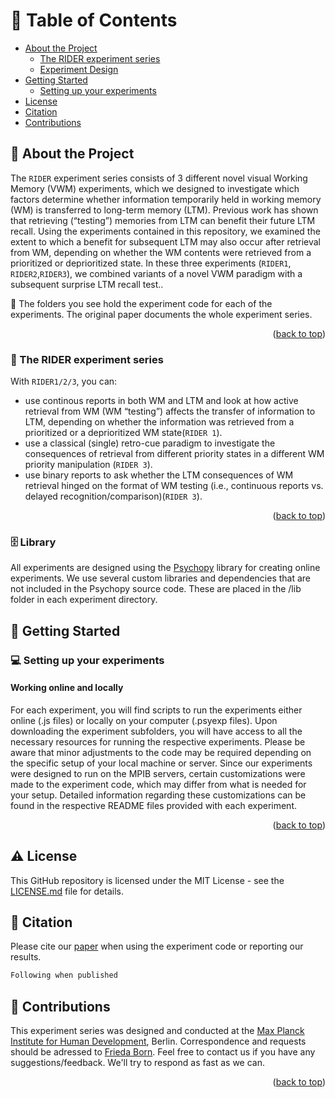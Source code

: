 
<!-- Table of Contents -->
# :notebook_with_decorative_cover: Table of Contents

- [About the Project](#star2-about-the-project)
  * [The RIDER experiment series](#mechanical_arm-The-RIDER-experiment-series)
  * [Experiment Design](#file_cabinet-Library)
- [Getting Started](#running-getting-started)
  * [Setting up your experiments](#computer-setting-Setting-up-your-experiments)
- [License](#warning-license)
- [Citation](#page_with_curl-citation)
- [Contributions](#gem-contributions)


<!-- About the Project -->
## :star2: About the Project
The `RIDER` experiment series consists of 3 different novel visual Working Memory (VWM) experiments, which we designed to investigate which factors determine whether information temporarily held in working memory (WM) is transferred to long-term memory (LTM). Previous work has shown that retrieving (“testing”) memories from LTM can benefit their future LTM recall. Using the experiments contained in this repository, we examined the extent to which a benefit for subsequent LTM may also occur after retrieval from WM, depending on whether the WM contents were retrieved from a prioritized or deprioritized state. In these three experiments (`RIDER1`, `RIDER2`,`RIDER3`), we combined variants of a novel VWM paradigm with a subsequent surprise LTM recall test..

:rotating_light: The folders you see hold the experiment code for each of the experiments. The original paper documents the whole experiment series.

<p align="right">(<a href="#readme-top">back to top</a>)</p>

<!-- The RIDER experiment series -->
### :mechanical_arm: The RIDER experiment series
With `RIDER1/2/3`, you can:
- use continous reports in both WM and LTM and look at how active retrieval from WM (WM “testing”) affects the transfer of information to LTM, depending on whether the information was retrieved from a prioritized or a deprioritized WM state(`RIDER 1`).
- use a classical (single) retro-cue paradigm to investigate the consequences of retrieval from different priority states in a different WM priority manipulation (`RIDER 3`).
- use binary reports to ask whether the LTM consequences of WM retrieval hinged on the format of WM testing (i.e., continuous reports vs. delayed recognition/comparison)(`RIDER 3`).
<p align="right">(<a href="#readme-top">back to top</a>)</p>


<!-- Experiment Design -->
### :file_cabinet: Library
All experiments are designed using the [Psychopy](https://www.psychopy.org/) library for creating online experiments. We use several custom libraries and dependencies that are not included in the Psychopy source code. These are placed in the /lib folder in each experiment directory.

<!-- Getting Started -->
## :running: Getting Started

<!-- Setting up your experiments -->
### :computer: Setting up your experiments
#### Working online and locally

For each experiment, you will find scripts to run the experiments either online (.js files) or locally on your computer (.psyexp files). Upon downloading the experiment subfolders, you will have access to all the necessary resources for running the respective experiments. Please be aware that minor adjustments to the code may be required depending on the specific setup of your local machine or server. Since our experiments were designed to run on the MPIB servers, certain customizations were made to the experiment code, which may differ from what is needed for your setup. Detailed information regarding these customizations can be found in the respective README files provided with each experiment.

<p align="right">(<a href="#readme-top">back to top</a>)</p>

<!-- License -->
## :warning: License
This GitHub repository is licensed under the MIT License - see the [LICENSE.md](LICENSE.md) file for details.


<!-- Citation -->
## :page_with_curl: Citation
 Please cite our [paper]() when using the experiment code or reporting our results.

 ```latex
 Following when published
 ```

<!-- Contributions -->
## :gem: Contributions

This experiment series was designed and conducted at the [Max Planck Institute for Human Development](https://www.mpg.de/149875/human-development), Berlin. Correspondence and requests should be adressed to [Frieda Born](born@mpib-berlin.mpg.de). Feel free to contact us if you have any suggestions/feedback. We'll try to respond as fast as we can.

<p align="right">(<a href="#readme-top">back to top</a>)</p>
